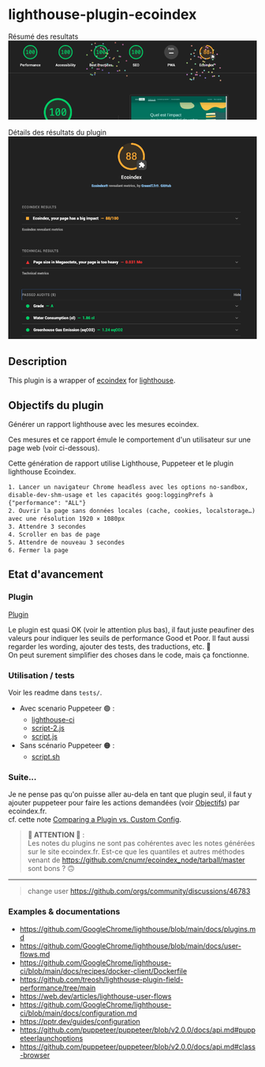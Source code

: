 # lighthouse-plugin-ecoindex

Résumé des resultats
![Résumé des resultats](docs/ecoindex-intro.png)

Détails des résultats du plugin
![Détails des résultats du plugin](docs/ecoindex-results.png)

## Description

This plugin is a wrapper of [ecoindex](https://ecoindex.fr/) for [lighthouse](https://github.com/GoogleChrome/lighthouse/blob/main/docs/plugins.md).

## Objectifs du plugin

Générer un rapport lighthouse avec les mesures ecoindex.

Ces mesures et ce rapport émule le comportement d'un utilisateur sur une page web (voir ci-dessous).

Cette génération de rapport utilise Lighthouse, Puppeteer et le plugin lighthouse Ecoindex.

```
1. Lancer un navigateur Chrome headless avec les options no-sandbox, disable-dev-shm-usage et les capacités goog:loggingPrefs à {"performance": "ALL"}
2. Ouvrir la page sans données locales (cache, cookies, localstorage…) avec une résolution 1920 × 1080px
3. Attendre 3 secondes
4. Scroller en bas de page
5. Attendre de nouveau 3 secondes
6. Fermer la page
```

## Etat d'avancement

### Plugin

[Plugin](lighthouse-plugin-ecoindex/README.md)

Le plugin est quasi OK (voir le attention plus bas), il faut juste peaufiner des valeurs pour indiquer les seuils de performance Good et Poor. Il faut aussi regarder les wording, ajouter des tests, des traductions, etc. 🫠  
On peut surement simplifier des choses dans le code, mais ça fonctionne.

### Utilisation / tests

Voir les readme dans `tests/`.

- Avec scenario Puppeteer 🟢 :
  - [lighthouse-ci](tests/lighthouse-ci/README.md)
  - [script-2.js](tests/script-2.js/README.md)
  - [script.js](tests/script.js/README.md)
- Sans scénario Puppeteer 🟠 :
  - [script.sh](tests/script.sh/README.md)

### Suite...

Je ne pense pas qu'on puisse aller au-dela en tant que plugin seul, il faut y ajouter puppeteer pour faire les actions demandées (voir [Objectifs](#Objectifs)) par ecoindex.fr.  
cf. cette note [Comparing a Plugin vs. Custom Config](https://github.com/GoogleChrome/lighthouse/blob/main/docs/plugins.md#comparing-a-plugin-vs-custom-config).

> **🔴 ATTENTION 🔴** :  
> Les notes du plugins ne sont pas cohérentes avec les notes générées sur le site ecoindex.fr. Est-ce que les quantiles et autres méthodes venant de https://github.com/cnumr/ecoindex_node/tarball/master sont bons ? 🙃

---

> change user https://github.com/orgs/community/discussions/46783

### Examples & documentations

- https://github.com/GoogleChrome/lighthouse/blob/main/docs/plugins.md
- https://github.com/GoogleChrome/lighthouse/blob/main/docs/user-flows.md
- https://github.com/GoogleChrome/lighthouse-ci/blob/main/docs/recipes/docker-client/Dockerfile
- https://github.com/treosh/lighthouse-plugin-field-performance/tree/main
- https://web.dev/articles/lighthouse-user-flows
- https://github.com/GoogleChrome/lighthouse-ci/blob/main/docs/configuration.md
- https://pptr.dev/guides/configuration
- https://github.com/puppeteer/puppeteer/blob/v2.0.0/docs/api.md#puppeteerlaunchoptions
- https://github.com/puppeteer/puppeteer/blob/v2.0.0/docs/api.md#class-browser
